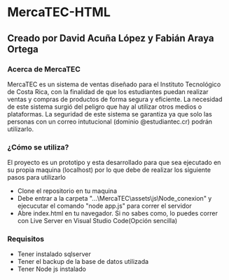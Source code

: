 # MercaTEC-HTML
## Creado por David Acuña López y Fabián Araya Ortega

### Acerca de MercaTEC
MercaTEC es un sistema de ventas diseñado para el Instituto Tecnológico de Costa Rica, con la finalidad de que los estudiantes puedan realizar ventas y compras de productos de forma segura y eficiente. La necesidad de este sistema surgió del peligro que hay al utilizar otros medios o plataformas. La seguridad de este sistema se garantiza ya que solo las personas con un correo intutucional (dominio @estudiantec.cr) podrán utilizarlo.

### ¿Cómo se utiliza?
El proyecto es un prototipo y esta desarrollado para que sea ejecutado en su propia maquina (localhost) por lo que debe de realizar los siguiente pasos para utilizarlo
- Clone el repositorio en tu maquina
- Debe entrar a la carpeta "...\MercaTEC\assets\js\Node_conexion" y ejecucutar el comando "node app.js" para correr el servidor
- Abre index.html en tu navegador. Si no sabes como, lo puedes correr con Live Server en Visual Studio Code(Opción sencilla)

### Requisitos
- Tener instalado sqlserver
- Tener el backup de la base de datos utilizada
- Tener Node js instalado